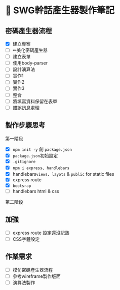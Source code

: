 # 📕 SWG幹話產生器製作筆記

## 密碼產生器流程
- [x] 建立專案
- [ ] ✏美化密碼產生器
- [ ] 建立表單
- [ ] 使用body-parser
- [ ] 設計演算法
- [ ] 實作1
- [ ] 實作2
- [ ] 實作3
- [ ] 整合
- [ ] 將填寫資料保留在表單
- [ ] 錯誤訊息處理

## 製作步驟思考
第一階段
- [x] `npm init -y` 創 `package.json`
- [x] `package.json`初始設定
- [x] `.gitignore`
- [x] `npm i express`、`handlebars`
- [x] handlebars`views`、`layots` & `public` for static files
- [x] express route
- [x] `bootsrap`
- [ ] handlebars html & css

第二階段

## 加強
- [ ] express route 設定還沒記熟
- [ ] CSS字體設定
 
## 作業需求
- [ ] 模仿密碼產生器流程
- [ ] 參考wireframe製作版面
- [ ] 演算法製作
